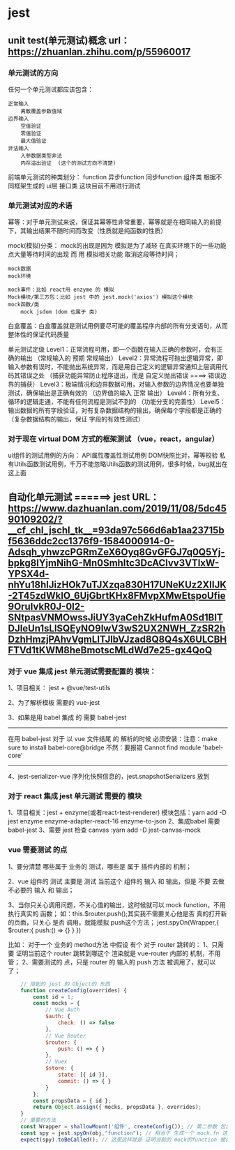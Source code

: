 # jest

## unit test(单元测试)概念 url：https://zhuanlan.zhihu.com/p/55960017

### 单元测试的方向
任何一个单元测试都应该包含：

    正常输入
        离散覆盖参数值域
    边界输入
        空值验证
        零值验证
        最大值验证
    非法输入
        入参数据类型非法
        内存溢出验证  (这个的测试方向不清楚)

前端单元测试的种类划分：
function
    异步function
    同步function
组件类
    根据不同框架生成的 ui层
接口类
    这块目前不用进行测试

### 单元测试对应的术语

幂等：对于单元测试来说，保证其幂等性非常重要，幂等就是在相同输入的前提下，其输出结果不随时间而改变（性质就是纯函数的性质）

mock(模拟)分类： mock的出现是因为 模拟是为了减轻 在真实环境下的一些功能点大量等待时间的出现 而 用 模拟相关功能 取消这段等待时间；
    
    mock数据
    mock环境

    mock事件：比如 react用 enzyme 的 模拟
    Mock模块/第三方包：比如 jest 中的 jest.mock('axios') 模拟这个模块
    mock函数/类
        mock jsdom (dom 也属于 类)

白盒覆盖：白盒覆盖就是测试用例要尽可能的覆盖程序内部的所有分支语句，从而整体性的保证代码质量

单元测试定级
    Level1：正常流程可用，即一个函数在输入正确的参数时，会有正确的输出 （常规输入的 预期 常规输出）
    Level2：异常流程可抛出逻辑异常，即输入参数有误时，不能抛出系统异常，而是用自己定义的逻辑异常通知上层调用代码其错误之处 （捕获功能异常防止程序退出，而是 自定义抛出错误 ====> 错误边界的捕获）
    Level3：极端情况和边界数据可用，对输入参数的边界情况也要单独测试，确保输出是正确有效的 （边界值的输入 正常 输出）
    Level4：所有分支、循环的逻辑走通，不能有任何流程是测试不到的    （功能分支的完善性）
    Level5：输出数据的所有字段验证，对有复杂数据结构的输出，确保每个字段都是正确的   （复杂数据结构的输出，保证 字段的有效性测试）

### 对于现在 virtual DOM 方式的框架测试 （vue，react，angular）
ui组件的测试用例的方向：
    API属性覆盖性测试用例
    DOM快照比对，幂等校验
    私有Utils函数测试用例，千万不能忽略Utils函数的测试用例，很多时候，bug就出在这上面


## 自动化单元测试 ======> jest URL：https://www.dazhuanlan.com/2019/11/08/5dc4590109202/?__cf_chl_jschl_tk__=93da97c566d6ab1aa23715bf5636ddc2cc1376f9-1584000914-0-Adsqh_yhwzcPGRmZeX6Oyq8GvGFGJ7q0Q5Yj-bpkg8IYjmNihG-Mn0SmhItc3DcAClvv3VTlxW-YPSX4d-nhYu18hlJizHOk7uTJXzqa830H17UNeKUz2XIIJK-2T45zdWklO_6UjGbrtKHx8FMvpXMwEtspoUfie9OruIvkR0J-0I2-SNtpasVNMOwssJiUY3yaCehZkHufmA0Sd1BITDJIeUn1sLlSQEyNO9lwV3wS2UX2NWH_ZzSR2hDzhHmzjPAhvVgmLITJlbVJzad8Q8Q4sX6ULCBHFTVd1tKWM8heBmotscMLdWd7e25-gx4QoQ


### 对于 vue 集成 jest 单元测试需要配置的 模块：
1、项目相关： jest + @vue/test-utils

2、为了解析模板 需要的 vue-jest

3、如果是用 babel 集成 的 需要 babel-jest
**********
在用 babel-jest 对于 以 vue 文件结尾 的 解析的时候 必须安装：注意：make sure to install babel-core@bridge
不然：要报错 Cannot find module 'babel-core'
**********

4、jest-serializer-vue 序列化快照信息的，jest.snapshotSerializers 放到

### 对于 react 集成 jest 单元测试 需要的 模块
1、项目相关：jest + enzyme(或者react-test-renderer)
模块包括：yarn add -D jest enzyme enzyme-adapter-react-16 enzyme-to-json
2、集成babel 需要 babel-jest
3、需要 jest 检查 canvas :yarn add -D jest-canvas-mock


### vue 需要测试 的点
1、要分清楚 哪些属于 业务的 测试，哪些是 属于 插件内部的 机制；

2、vue 组件的 测试  主要是 测试 当前这个 组件的 输入 和 输出，但是 不要 去做 不必要的 输入 和 输出；

3、当你只关心调用问题，不关心值的输出，这时候就可以 mock function，不用执行真实的 函数；
如：this.$router.push();其实我不需要关心他是否 真的打开新的页面，只关心 是否 调用，就能模拟 push这个方法；
jest.spyOn(Wrapper,{
    $router:{
        push:() => {}
    }
})

比如：
对于一个 业务的 method方法 中假设 有个 对于 router 跳转的：
1、只需要 证明当前这个 router 跳转到哪这个 渲染就是 vue-router 内部的 机制，不用管；
2、需要测试的 点，只是 router 的 输入的 push 方法 被调用了，就可以了；
```js
    // 用到的 jest 的 Object的 东西
    function createConfig(overrides) {
        const id = 1;
        const mocks = {
            // Vue Auth
            $auth: {
                check: () => false
            },
            // Vue Router
            $router: {
                push: () => { }
            },
            // Vuex
            $store: {
                state: [{ id }],
                commit: () => { }
            }
        };
        const propsData = { id };
        return Object.assign({ mocks, propsData }, overrides);
    }
    // 重要的方法
    const Wrapper = shallowMount('组件', createConfig()); // 第二参数 包含 挂载选项之外的选项时，则会将它们通过扩展覆写到其组件选项， 返回的 对象 就会 重写内部 包含的方法；因为 我们 只 需要 校验 方法 是否被调用
    const spy = jest.spyOn(obj,"function"); // 相当于 生成一个 mock.fn 这个 方法，模拟 当前的 function 这个方法，但是还未调用；
    expect(spy).toBeCalled(); // 这里这样就是 证明当前的 mock的function 被调用了
```

 
